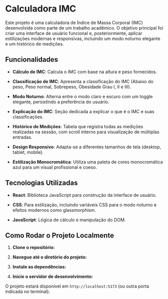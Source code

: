 # Calculadora IMC

Este projeto é uma calculadora de Índice de Massa Corporal (IMC) desenvolvida como parte de um trabalho acadêmico. O objetivo principal foi criar uma interface de usuário funcional e, posteriormente, aplicar estilizações modernas e responsivas, incluindo um modo noturno elegante e um histórico de medições.

## Funcionalidades

- **Cálculo de IMC**: Calcula o IMC com base na altura e peso fornecidos.

- **Classificação de IMC**: Apresenta a classificação do IMC (Abaixo do peso, Peso normal, Sobrepeso, Obesidade Grau I, II e III).

- **Modo Noturno**: Alterna entre o modo claro e escuro com um toggle elegante, persistindo a preferência do usuário.

- **Explicação do IMC**: Seção dedicada a explicar o que é o IMC e suas classificações.

- **Histórico de Medições**: Tabela que registra todas as medições realizadas na sessão, com scroll interno para visualização de múltiplas entradas.

- **Design Responsivo**: Adapta-se a diferentes tamanhos de tela (desktop, tablet, mobile).

- **Estilização Monocromática**: Utiliza uma paleta de cores monocromática azul para um visual profissional e coeso.

## Tecnologias Utilizadas

- **React**: Biblioteca JavaScript para construção da interface de usuário.

- **CSS**: Para estilização, incluindo variáveis CSS para o modo noturno e efeitos modernos como glassmorphism.

- **JavaScript**: Lógica de cálculo e manipulação do DOM.

## Como Rodar o Projeto Localmente

1. **Clone o repositório:**

1. **Navegue até o diretório do projeto:**

1. **Instale as dependências:**

1. **Inicie o servidor de desenvolvimento:**

O projeto estará disponível em `http://localhost:5173` (ou outra porta indicada no terminal).